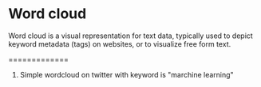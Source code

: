 Word cloud
=============

Word cloud is a visual representation for text data, typically used to depict keyword metadata (tags) on websites, or to visualize free form text.

=============

1. Simple wordcloud on twitter with keyword is "marchine learning"


